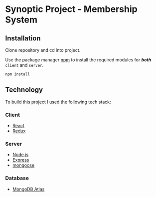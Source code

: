 # Synoptic Project - Membership System

## Installation
Clone repository and cd into project.

Use the package manager [npm](https://www.npmjs.com/) to install the required modules for ***both*** `client` and `server`.

```bash
npm install
```

## Technology
To build this project I used the following tech stack:

### Client
- [React](https://reactjs.org/)
- [Redux](https://redux.js.org/)

### Server
- [Node.js](https://nodejs.org/en/)
- [Express](https://expressjs.com/)
- [mongoose](https://mongoosejs.com/)

### Database
- [MongoDB Atlas](https://www.mongodb.com/cloud/atlas)
